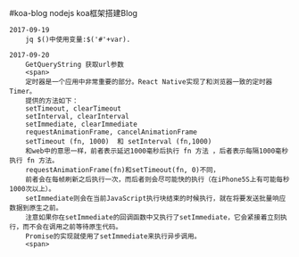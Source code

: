 #koa-blog
nodejs koa框架搭建Blog

    2017-09-19
        jq $()中使用变量:$('#'+var).

    2017-09-20
        GetQueryString 获取url参数
        <span>
        定时器是一个应用中非常重要的部分。React Native实现了和浏览器一致的定时器Timer。
        提供的方法如下：
        setTimeout, clearTimeout
        setInterval, clearInterval
        setImmediate, clearImmediate
        requestAnimationFrame, cancelAnimationFrame
        setTimeout (fn, 1000)  和 setInterval (fn,1000)
        和web中的意思一样，前者表示延迟1000毫秒后执行 fn 方法 ，后者表示每隔1000毫秒执行 fn 方法。
        requestAnimationFrame(fn)和setTimeout(fn, 0)不同，
        前者会在每帧刷新之后执行一次，而后者则会尽可能快的执行（在iPhone5S上有可能每秒1000次以上）。
        setImmediate则会在当前JavaScript执行块结束的时候执行，就在将要发送批量响应数据到原生之前。
        注意如果你在setImmediate的回调函数中又执行了setImmediate，它会紧接着立刻执行，而不会在调用之前等待原生代码。
        Promise的实现就使用了setImmediate来执行异步调用。
        <span>




